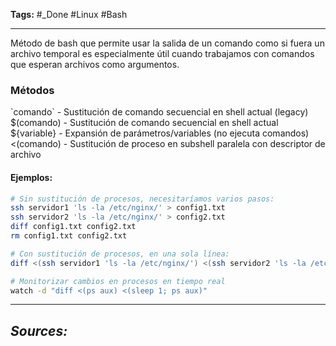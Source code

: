 **Tags:** #_Done 
#Linux #Bash 
- - -
Método de bash que permite usar la salida de un comando como si fuera un archivo temporal es especialmente útil cuando trabajamos con comandos que esperan archivos como argumentos.
### Métodos
\`comando\` - Sustitución de comando secuencial en shell actual (legacy)
$(comando) - Sustitución de comando secuencial en shell actual
${variable} - Expansión de parámetros/variables (no ejecuta comandos)
<(comando) - Sustitución de proceso en subshell paralela con descriptor de archivo
#### Ejemplos:
``` bash
# Sin sustitución de procesos, necesitaríamos varios pasos:
ssh servidor1 'ls -la /etc/nginx/' > config1.txt
ssh servidor2 'ls -la /etc/nginx/' > config2.txt
diff config1.txt config2.txt
rm config1.txt config2.txt

# Con sustitución de procesos, en una sola línea:
diff <(ssh servidor1 'ls -la /etc/nginx/') <(ssh servidor2 'ls -la /etc/nginx/')

# Monitorizar cambios en procesos en tiempo real
watch -d "diff <(ps aux) <(sleep 1; ps aux)"
```

- - - 
## ***Sources:***